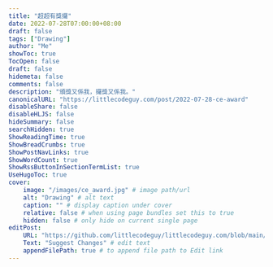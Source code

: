 ```yaml
---
title: "超超有獎攞"
date: 2022-07-28T07:00:00+08:00
draft: false
tags: ["Drawing"]
author: "Me"
showToc: true
TocOpen: false
draft: false
hidemeta: false
comments: false
description: "頒獎又係我，攞獎又係我。"
canonicalURL: "https://littlecodeguy.com/post/2022-07-28-ce-award"
disableShare: false
disableHLJS: false
hideSummary: false
searchHidden: true
ShowReadingTime: true
ShowBreadCrumbs: true
ShowPostNavLinks: true
ShowWordCount: true
ShowRssButtonInSectionTermList: true
UseHugoToc: true
cover:
    image: "/images/ce_award.jpg" # image path/url
    alt: "Drawing" # alt text
    caption: "" # display caption under cover
    relative: false # when using page bundles set this to true
    hidden: false # only hide on current single page
editPost:
    URL: "https://github.com/littlecodeguy/littlecodeguy.com/blob/main/content"
    Text: "Suggest Changes" # edit text
    appendFilePath: true # to append file path to Edit link
---
```

